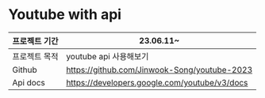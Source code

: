 # Youtube with api

| 프로젝트 기간 | 23.06.11~                                     |
| ------------- | --------------------------------------------- |
| 프로젝트 목적 | youtube api 사용해보기                        |
| Github        | https://github.com/Jinwook-Song/youtube-2023  |
| Api docs      | https://developers.google.com/youtube/v3/docs |
